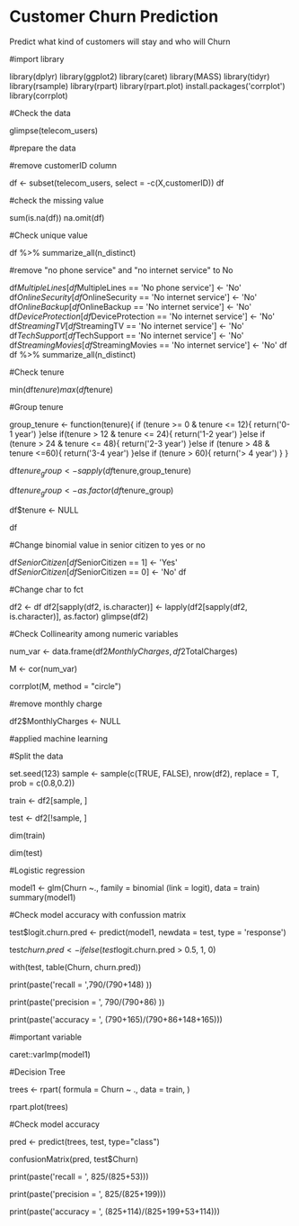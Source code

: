 # Customer Churn Prediction 
Predict what kind of customers will stay and who will Churn


#import library

library(dplyr)
library(ggplot2)
library(caret)
library(MASS)
library(tidyr)
library(rsample)
library(rpart)
library(rpart.plot)
install.packages('corrplot')
library(corrplot)


#Check the data

glimpse(telecom_users)

#prepare the data

#remove customerID column

df <- subset(telecom_users, select = -c(X,customerID))
df

#check the missing value

sum(is.na(df))
na.omit(df)

#Check unique value

df %>% summarize_all(n_distinct)

#remove "no phone service" and "no internet service" to No

df$MultipleLines[df$MultipleLines == 'No phone service'] <- 'No'
df$OnlineSecurity[df$OnlineSecurity == 'No internet service'] <- 'No'
df$OnlineBackup[df$OnlineBackup == 'No internet service'] <- 'No'
df$DeviceProtection[df$DeviceProtection == 'No internet service'] <- 'No'
df$StreamingTV[df$StreamingTV == 'No internet service'] <- 'No'
df$TechSupport[df$TechSupport == 'No internet service'] <- 'No'
df$StreamingMovies[df$StreamingMovies == 'No internet service'] <- 'No'
df
df %>% summarize_all(n_distinct)


#Check tenure

min(df$tenure)
max(df$tenure)

#Group tenure

group_tenure <- function(tenure){
  if (tenure >= 0 & tenure <= 12){
    return('0-1 year')
  }else if(tenure > 12 & tenure <= 24){
    return('1-2 year')
  }else if (tenure > 24 & tenure <= 48){
    return('2-3 year')
  }else if (tenure > 48 & tenure <=60){
    return('3-4 year')
  }else if (tenure > 60){
    return('> 4 year')
  }
}

df$tenure_group <- sapply(df$tenure,group_tenure)

df$tenure_group <- as.factor(df$tenure_group)

df$tenure <- NULL

df

#Change binomial value in senior citizen to yes or no

df$SeniorCitizen[df$SeniorCitizen == 1] <- 'Yes'
df$SeniorCitizen[df$SeniorCitizen == 0] <- 'No'
df

#Change char to fct

df2 <- df
df2[sapply(df2, is.character)] <- lapply(df2[sapply(df2, is.character)], as.factor)
glimpse(df2)

#Check Collinearity among numeric variables

num_var <- data.frame(df2$MonthlyCharges, df2$TotalCharges)

M <- cor(num_var)

corrplot(M, method = "circle")

#remove monthly charge

df2$MonthlyCharges <- NULL

#applied machine learning

#Split the data

set.seed(123)
sample <- sample(c(TRUE, FALSE), nrow(df2), replace = T, prob =                   c(0.8,0.2))

train <- df2[sample, ]

test <- df2[!sample, ]

dim(train)

dim(test)

#Logistic regression

model1 <- glm(Churn ~., family = binomial (link = logit), data = train)
summary(model1)

#Check model accuracy with confussion matrix

test$logit.churn.pred <- predict(model1, newdata = test, type = 'response')

test$churn.pred <- ifelse(test$logit.churn.pred > 0.5, 1, 0)

with(test, table(Churn, churn.pred))

print(paste('recall = ',790/(790+148) ))

print(paste('precision = ', 790/(790+86) ))

print(paste('accuracy = ', (790+165)/(790+86+148+165)))

#important variable

caret::varImp(model1)


#Decision Tree

trees <- rpart(
  formula = Churn ~ .,
  data    = train,
)

rpart.plot(trees)

#Check model accuracy 

pred <- predict(trees, test, type="class")

confusionMatrix(pred, test$Churn)

print(paste('recall = ', 825/(825+53)))

print(paste('precision = ', 825/(825+199)))

print(paste('accuracy = ', (825+114)/(825+199+53+114)))


